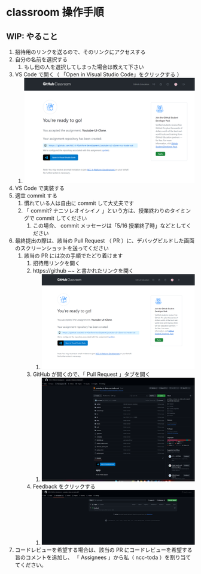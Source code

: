 # classroom 操作手順

## WIP: やること

1. 招待用のリンクを送るので、そのリンクにアクセスする
2. 自分の名前を選択する
   1. もし他の人を選択してしまった場合は教えて下さい
3. VS Code で開く（ 「Open in Visual Studio Code」をクリックする ）
   1. ![alt text](image.png)
4. VS Code で実装する
5. 適宜 commit する
   1. 慣れている人は自由に commit して大丈夫です
   2. 「 commit? ナニソレオイシイノ 」という方は、授業終わりのタイミングで commit してください
      1. この場合、 commit メッセージは「5/16 授業終了時」などとしてください
6. 最終提出の際は、該当の Pull Request （ PR ）に、デバッグビルドした画面のスクリーンショットを送ってください
   1. 該当の PR には次の手順でたどり着けます
      1. 招待用リンクを開く
      2. https://github ~~ と書かれたリンクを開く
         1. ![alt text](image-1.png)
      3. GitHub が開くので、「 Pull Request 」タブを開く
         1. ![alt text](image-2.png)
      4. Feedback をクリックする
         1. ![alt text](image-3.png)
7. コードレビューを希望する場合は、該当の PR にコードレビューを希望する旨のコメントを追加し、 「 Assignees 」から私（ ncc-toda ）を割り当ててください。

